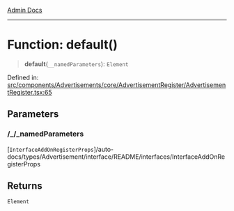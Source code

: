 [Admin Docs](/)

***

# Function: default()

> **default**(`__namedParameters`): `Element`

Defined in: [src/components/Advertisements/core/AdvertisementRegister/AdvertisementRegister.tsx:65](https://github.com/PalisadoesFoundation/talawa-admin/blob/main/src/components/Advertisements/core/AdvertisementRegister/AdvertisementRegister.tsx#L65)

## Parameters

### /_/_namedParameters

[`InterfaceAddOnRegisterProps`]/auto-docs/types/Advertisement/interface/README/interfaces/InterfaceAddOnRegisterProps

## Returns

`Element`
